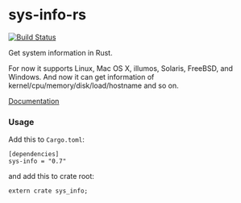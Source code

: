 # sys-info-rs

[![Build Status](https://travis-ci.org/FillZpp/sys-info-rs.svg?branch=master)](https://travis-ci.org/FillZpp/sys-info-rs)

Get system information in Rust.

For now it supports Linux, Mac OS X, illumos, Solaris, FreeBSD, and Windows.
And now it can get information of kernel/cpu/memory/disk/load/hostname and so on.

[Documentation](https://docs.rs/sys-info)

### Usage
Add this to `Cargo.toml`:

```
[dependencies]
sys-info = "0.7"
```

and add this to crate root:

```
extern crate sys_info;
```

